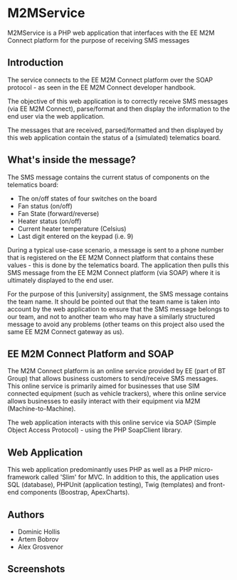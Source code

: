# M2MService
M2MService is a PHP web application that interfaces with the EE M2M Connect platform for the purpose of receiving SMS messages

## Introduction
The service connects to the EE M2M Connect platform over the SOAP protocol - as seen in the EE M2M Connect developer handbook.

The objective of this web application is to correctly receive SMS messages (via EE M2M Connect), parse/format and then display the information to the end user via the web application.

The messages that are received, parsed/formatted and then displayed by this web application contain the status of a (simulated) telematics board.

## What's inside the message?
The SMS message contains the current status of components on the telematics board:
- The on/off states of four switches on the board
- Fan status (on/off)
- Fan State (forward/reverse)
- Heater status (on/off)
- Current heater temperature (Celsius)
- Last digit entered on the keypad (i.e. 9)

During a typical use-case scenario, a message is sent to a phone number that is registered on the EE M2M Connect platform that contains these values - this is done by the telematics board. The application then pulls this SMS message from the EE M2M Connect platform (via SOAP) where it is ultimately displayed to the end user.

For the purpose of this [university] assignment, the SMS message contains the team name. It should be pointed out that the team name is taken into account by the web application to ensure that the SMS message belongs to our team, and not to another team who may have a similarly structured message to avoid any problems (other teams on this project also used the same EE M2M Connect gateway as us).

## EE M2M Connect Platform and SOAP
The M2M Connect platform is an online service provided by EE (part of BT Group) that allows business customers to send/receive SMS messages. This online service is primarily aimed for businesses that use SIM connected equipment (such as vehicle trackers), where this online service allows businesses to easily interact with their equipment via M2M (Machine-to-Machine).

The web application interacts with this online service via SOAP (Simple Object Access Protocol) - using the PHP SoapClient library.

## Web Application
This web application predominantly uses PHP as well as a PHP micro-framework called 'Slim' for MVC. In addition to this, the application uses SQL (database), PHPUnit (application testing), Twig (templates) and front-end components (Boostrap, ApexCharts).

## Authors
- Dominic Hollis
- Artem Bobrov
- Alex Grosvenor

## Screenshots

